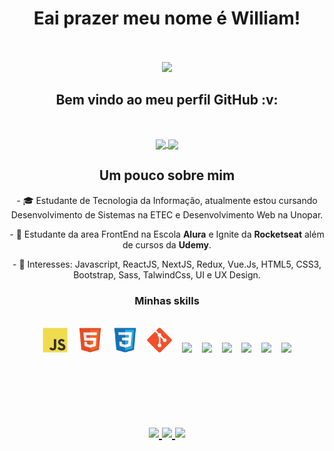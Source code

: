 <h1 align="center"> Eai prazer meu nome é William! </h1>
  <br></br>
  <div align="center"><img src="https://steamuserimages-a.akamaihd.net/ugc/1854919151249910621/9E2AC7908E035396903EA4A3FE56019DFD3FC135/?imw=637&imh=358&ima=fit&impolicy=Letterbox&imcolor=%23000000&letterbox=true" /> 
  </div>
<h2 align="center"> Bem vindo ao meu perfil GitHub :v:</h2>
</br>
<p align="center">
  <a href="https://www.linkedin.com/in/willangelis/">
    <img  
      align="center"
      height="165"
      src="https://github-readme-stats.vercel.app/api?username=WillAngelis&title_color=ff1269&icon_color=f5f5f5&bg_color=22272E&hide_border=false&border_color=ff1269&locale=pt-br&text_color=ff1269&count_private=true&show_icons=true"/>
  </a>
  <a href="https://github.com/WillAngelis">
    <img
      align="center"
         height="165"
      src="https://github-readme-stats.vercel.app/api/top-langs/?username=WillAngelis&layout=default&title_color=ff1269&icon_color=f5f5f5&bg_color=22272E&hide_border=false&border_color=ff1269&locale=pt-br&text_color=ff1269"
    />
  </a>
</p>



<div align="center"> <h2 > Um pouco sobre mim </h2>
<div style="display: inline_block"  >
<p> - 🎓 Estudante de Tecnologia da Informação, atualmente estou cursando Desenvolvimento de Sistemas na ETEC e Desenvolvimento Web na Unopar. </p>
<p> - 📑 Estudante da area FrontEnd na Escola <b>Alura</b> e Ignite da <b>Rocketseat</b> além de cursos da <b>Udemy</b>. </p>
<p> - 🎯 Interesses: Javascript, ReactJS, NextJS, Redux, Vue.Js, HTML5, CSS3, Bootstrap, Sass, TalwindCss, UI e UX Design. </p>

</div>
</div>

<h3 align="center"> Minhas skills </h3>
<div display="block" align="center">
    <br>
    <img height="40" src="https://raw.githubusercontent.com/devicons/devicon/master/icons/javascript/javascript-original.svg">
    &nbsp;&nbsp;  
    <img height="40" src="https://raw.githubusercontent.com/devicons/devicon/master/icons/html5/html5-original.svg">
    &nbsp;&nbsp;  
    <img height="40" src="https://raw.githubusercontent.com/devicons/devicon/master/icons/css3/css3-original.svg">
    &nbsp;&nbsp;  
    <img height="40" src="https://raw.githubusercontent.com/devicons/devicon/master/icons/git/git-original.svg">
    &nbsp;&nbsp;
    <img height="40" src="https://cdn.jsdelivr.net/gh/devicons/devicon/icons/figma/figma-original.svg" />
    &nbsp;&nbsp;
    <img height="40" src="https://cdn.jsdelivr.net/gh/devicons/devicon/icons/linux/linux-original.svg" />
    &nbsp;&nbsp;
    <img height="40" src="https://cdn.jsdelivr.net/gh/devicons/devicon/icons/photoshop/photoshop-line.svg" />
    &nbsp;&nbsp;
    <img height="40" src="https://cdn.jsdelivr.net/gh/devicons/devicon/icons/sass/sass-original.svg" />
    &nbsp;&nbsp;
    <img height="40" src="https://cdn.jsdelivr.net/gh/devicons/devicon/icons/typescript/typescript-original.svg" />
    &nbsp;&nbsp;
    <img height="40" src="https://cdn.jsdelivr.net/gh/devicons/devicon/icons/react/react-original.svg" />
    
</div>
<br>
<br>
<h2 align="center" Meus contatos ✒️:</h2>
<br>
<br>

<div align="center">
    <a href="https://github.com/WillAngelis">
        <img  src="https://img.shields.io/badge/github-%23100000.svg?&style=for-the-badge&logo=github&logoColor=white&link=mailto:https://github.com/WillAngelis">
    </a>
    <a href="mailto:willangelis@gmail.com">
        <img src="https://img.shields.io/badge/gmail-D14836?&style=for-the-badge&logo=gmail&logoColor=white&link=mailto:willangelis@gmail.com">
    </a>
    <a href="https://www.linkedin.com/in/willangelis/">
        <img src="https://img.shields.io/badge/linkedin-%230077B5.svg?&style=for-the-badge&logo=linkedin&logoColor=white&link=mailto:https://www.linkedin.com/in/willangelis/">
    </a>
</div>

<p align="center"> 
